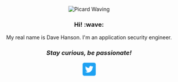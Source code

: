 <p align="center">
  <img alt="Picard Waving" src="https://media.giphy.com/media/W0crByKlXhLlC/giphy.gif" />
</p>
<h3 border-bottom="none" align="center">Hi! :wave: </h3>
<p align="center"> My real name is Dave Hanson. I'm an application security engineer.</p>
<h3 align='center'><i>Stay curious, be passionate!</i></h3>
<p align="center">
<a href="https://twitter.com/JeffreyShran" target="blank"><img align="center" src="https://github.com/JeffreyShran/JeffreyShran/raw/master/Twitter_Social_Icon_Rounded_Square_Color.png" alt="JeffreyShran_Twitter_Profile" height="35" width="35" /></a>
</p>
